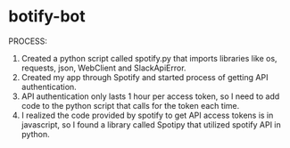 # botify-bot

PROCESS:

1. Created a python script called spotify.py that imports libraries like os, requests, json, WebClient and SlackApiError.
2. Created my app through Spotify and started process of getting API authentication.
3. API authentication only lasts 1 hour per access token, so I need to add code to the python script that calls for the token each time. 
4. I realized the code provided by spotify to get API access tokens is in javascript, so I found a library called Spotipy that utilized spotify API in python.